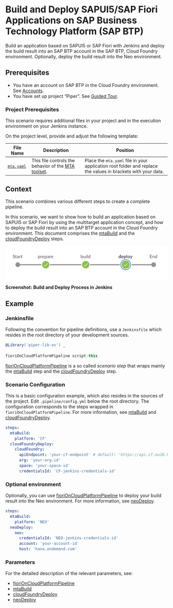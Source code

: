 # Build and Deploy SAPUI5/SAP Fiori Applications on SAP Business Technology Platform (SAP BTP)

Build an application based on SAPUI5 or SAP Fiori with Jenkins and deploy the build result into an SAP BTP account in the SAP BTP, Cloud Foundry environment. Optionally, deploy the build result into the Neo environment.

## Prerequisites

* You have an account on SAP BTP in the Cloud Foundry environment. See [Accounts](https://help.sap.com/viewer/65de2977205c403bbc107264b8eccf4b/Cloud/en-US/8ed4a705efa0431b910056c0acdbf377.html).
* You have set up project “Piper”. See [Guided Tour](https://sap.github.io/jenkins-library/guidedtour/).

### Project Prerequisites

This scenario requires additional files in your project and in the execution environment on your Jenkins instance.

On the project level, provide and adjust the following template:

| File Name | Description | Position |
|-----|-----|-----|
| [`mta.yaml`](https://github.com/SAP/jenkins-library/blob/master/documentation/docs/scenarios/ui5-sap-cp/files/mta.yaml) | This file controls the behavior of the [MTA toolset](https://sap.github.io/cloud-mta-build-tool/). | Place the `mta.yaml` file in your application root folder and replace the values in brackets with your data. |

## Context

This scenario combines various different steps to create a complete pipeline.

In this scenario, we want to show how to build an application based on SAPUI5 or SAP Fiori by using the multitarget application concept, and how to deploy the build result into an SAP BTP account in the Cloud Foundry environment. This document comprises the [mtaBuild](../../../steps/mtaBuild/) and the [cloudFoundryDeploy](../../../steps/cloudFoundryDeploy/) steps.

![This pipeline in Jenkins Blue Ocean](images/pipeline.jpg)

**Screenshot: Build and Deploy Process in Jenkins**

## Example

### Jenkinsfile

Following the convention for pipeline definitions, use a `Jenkinsfile` which resides in the root directory of your development sources.

```groovy
@Library('piper-lib-os') _

fioriOnCloudPlatformPipeline script:this
```

[fioriOnCloudPlatformPipeline](https://sap.github.io/jenkins-library/steps/fioriOnCloudPlatformPipeline) is a so called _scenario step_ that wraps mainly the [mtaBuild](https://sap.github.io/jenkins-library/steps/mtaBuild/) step and the [cloudFoundryDeploy](https://sap.github.io/jenkins-library/steps/cloudFoundryDeploy/) step.

### Scenario Configuration

This is a basic configuration example, which also resides in the sources of the project. Edit `.pipeline/config.yml` below the root directory. The configuration corresponds to the steps wrapped in `fioriOnCloudPlatformPipeline`. For more information, see [mtaBuild](https://sap.github.io/jenkins-library/steps/mtaBuild/) and [cloudFoundryDeploy](https://sap.github.io/jenkins-library/steps/cloudFoundryDeploy/).

```yaml
steps:
  mtaBuild:
    platform: 'CF'
  cloudFoundryDeploy:
    cloudFoundry:
      apiEndpoint: 'your-cf-endpoint' # default: 'https://api.cf.eu10.hana.ondemand.com'
      org: 'your-org-id'
      space: 'your-space-id'
      credentialsId: 'CF-jenkins-credentials-id'
```

### Optional environment

Optionally, you can use [fioriOnCloudPlatformPipeline](https://sap.github.io/jenkins-library/steps/fioriOnCloudPlatformPipeline) to deploy your build result into the Neo environment. For more information, see [neoDeploy](https://sap.github.io/jenkins-library/steps/neoDeploy/).

```yaml
steps:
  mtaBuild:
    platform: 'NEO'
  neoDeploy:
    neo:
      credentialsId: 'NEO-jenkins-credentials-id'
      account: 'your-account-id'
      host: 'hana.ondemand.com'
```

### Parameters

For the detailed description of the relevant parameters, see:

* [fioriOnCloudPlatformPipeline](https://sap.github.io/jenkins-library/steps/fioriOnCloudPlatformPipeline/)
* [mtaBuild](https://sap.github.io/jenkins-library/steps/mtaBuild/)
* [cloudFoundryDeploy](https://sap.github.io/jenkins-library/steps/cloudFoundryDeploy/)
* [neoDeploy](https://sap.github.io/jenkins-library/steps/neoDeploy/)
